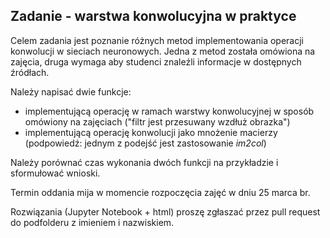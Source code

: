 ## Zadanie - warstwa konwolucyjna w praktyce
Celem zadania jest poznanie różnych metod implementowania operacji konwolucji w sieciach neuronowych.
Jedna z metod została omówiona na zajęcia, druga wymaga aby studenci znaleźli informacje w dostępnych źródłach.

Należy napisać dwie funkcje:
- implementującą operację w ramach warstwy konwolucyjnej w sposób omówiony na zajęciach ("filtr jest przesuwany wzdłuż obrazka")
- implementującą operację konwolucji jako mnożenie macierzy (podpowiedź: jednym z podejść jest zastosowanie *im2col*)

Należy porównać czas wykonania dwóch funkcji na przykładzie i sformułować wnioski.

Termin oddania mija w momencie rozpoczęcia zajęć w dniu 25 marca br.

Rozwiązania (Jupyter Notebook + html) proszę zgłaszać przez pull request do podfolderu z imieniem i nazwiskiem.

